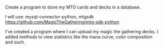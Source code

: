 Create a program to store my MTG cards and decks in a database.

I will use: 
mysql-connector-python,
mtgsdk https://github.com/MagicTheGathering/mtg-sdk-python


I've created a program where I can upload my magic the gathering decks.
I added methods to view statistics like the mana curve, color composition and such.